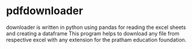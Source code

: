 # pdfdownloader

downloader is written in python using pandas for reading the excel sheets and creating a dataframe
This program helps to download any file from respective excel with any extension for the pratham education foundation.

